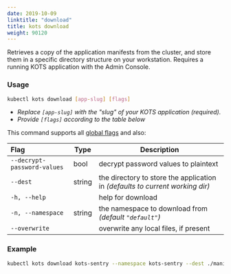 ```yaml
---
date: 2019-10-09
linktitle: "download"
title: kots download
weight: 90120
---
```


Retrieves a copy of the application manifests from the cluster, and store them in a specific directory structure on your workstation. 
Requires a running KOTS application with the Admin Console.

### Usage
```bash
kubectl kots download [app-slug] [flags]
```

* _Replace `[app-slug]` with the "slug" of your KOTS application (required)._
* _Provide `[flags]` according to the table below_

This command supports all [global flags](/kots-cli/global-flags/) and also:


| Flag                 | Type | Description |
|:----------------------|------|-------------|
| `--decrypt-password-values` | bool | decrypt password values to plaintext |
| `--dest` | string |        the directory to store the application in _(defaults to current working dir)_ |
| `-h, --help`   |  |           help for download |
| `-n, --namespace` | string |    the namespace to download from _(default `"default"`)_ |
| `--overwrite` |   |       overwrite any local files, if present |

### Example
```bash
kubectl kots download kots-sentry --namespace kots-sentry --dest ./manifests --overwrite
```
